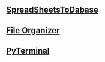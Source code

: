 ## [SpreadSheetsToDabase](https://github.com/JoaoHFerreira/SpreadSheetToDatabase)
## [File Organizer](https://github.com/JoaoHFerreira/FileOrganizer)
## [PyTerminal](https://github.com/JoaoHFerreira/pyTerminal)